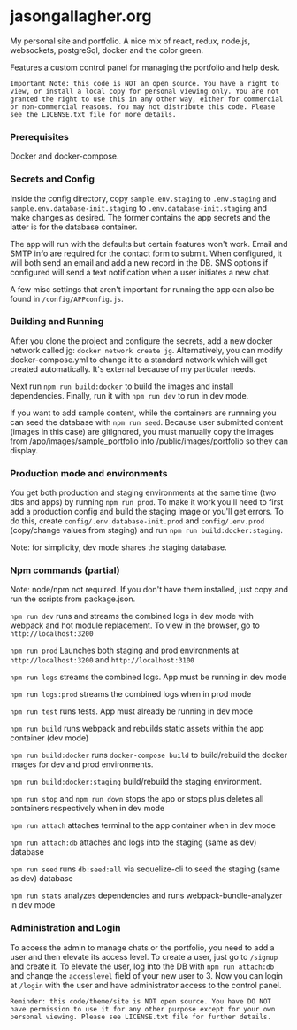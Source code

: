 # jasongallagher.org
My personal site and portfolio. A nice mix of react, redux, node.js, websockets, postgreSql, docker and the color green.

Features a custom control panel for managing the portfolio and help desk.

`Important Note: this code is NOT an open source. You have a right to view, or install a local copy for personal viewing only. You are not granted the right to use this in any other way, either for commercial or non-commercial reasons. You may not distribute this code. Please see the LICENSE.txt file for more details.`

### Prerequisites
Docker and docker-compose.

### Secrets and Config
Inside the config directory, copy `sample.env.staging` to `.env.staging` and `sample.env.database-init.staging` to `.env.database-init.staging` and make changes as desired. The former contains the app secrets and the latter is for the database container. 

The app will run with the defaults but certain features won't work. Email and SMTP info are required for the contact form to submit. When configured, it will both send an email and add a new record in the DB. SMS options if configured will send a text notification when a user initiates a new chat.

A few misc settings that aren't important for running the app can also be found in `/config/APPconfig.js`.

### Building and Running

After you clone the project and configure the secrets, add a new docker network called jg: `docker network create jg`. Alternatively, you can modify docker-compose.yml to change it to a standard network which will get created automatically. It's external because of my particular needs.

Next run `npm run build:docker` to build the images and install dependencies. Finally, run it with `npm run dev` to run in dev mode.

If you want to add sample content, while the containers are runnning you can seed the database with `npm run seed`. Because user submitted content (images in this case) are gitignored, you must manually copy the images from /app/images/sample_portfolio into /public/images/portfolio so they can display.

### Production mode and environments

You get both production and staging environments at the same time (two dbs and apps) by running `npm run prod`. To make it work you'll need to first add a production config and build the staging image or you'll get errors. To do this, create `config/.env.database-init.prod` and `config/.env.prod` (copy/change values from staging) and run `npm run build:docker:staging`.  

Note: for simplicity, dev mode shares the staging database.

### Npm commands (partial)

Note: node/npm not required. If you don't have them installed, just copy and run the scripts from package.json.

`npm run dev` runs and streams the combined logs in dev mode with webpack and hot module replacement. To view in the browser, go to `http://localhost:3200`

`npm run prod` Launches both staging and prod environments at `http://localhost:3200` and `http://localhost:3100`

`npm run logs` streams the combined logs. App must be running in dev mode

`npm run logs:prod` streams the combined logs when in prod mode

`npm run test` runs tests. App must already be running in dev mode

`npm run build` runs webpack and rebuilds static assets within the app container (dev mode)

`npm run build:docker` runs `docker-compose build` to build/rebuild the docker images for dev and prod environments.

`npm run build:docker:staging` build/rebuild the staging environment.

`npm run stop` and `npm run down` stops the app or stops plus deletes all containers respectively when in dev mode

`npm run attach` attaches terminal to the app container when in dev mode

`npm run attach:db` attaches and logs into the staging (same as dev) database

`npm run seed` runs `db:seed:all` via sequelize-cli to seed the staging (same as dev) database

`npm run stats` analyzes dependencies and runs webpack-bundle-analyzer in dev mode

### Administration and Login
To access the admin to manage chats or the portfolio, you need to add a user and then elevate its access level. To create a user, just go to `/signup` and create it. To elevate the user, log into the DB with `npm run attach:db` and change the `accesslevel` field of your new user to 3. Now you can login at `/login` with the user and have administrator access to the control panel.


`Reminder: this code/theme/site is NOT open source. You have DO NOT have permission to use it for any other purpose except for your own personal viewing. Please see LICENSE.txt file for further details.`


